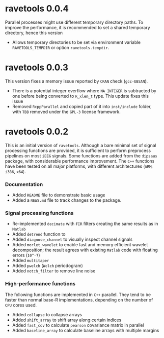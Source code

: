 # ravetools 0.0.4

Parallel processes might use different temporary directory paths. To improve the performance, it is recommended to set a shared temporary directory, hence this version

* Allows temporary directories to be set via environment variable `RAVETOOLS_TEMPDIR` or option `ravetools.tempdir`. 

# ravetools 0.0.3

This version fixes a memory issue reported by `CRAN` check (`gcc-UBSAN`). 

* There is a potential integer overflow where `NA_INTEGER` is subtracted by one before being converted to `R_xlen_t` type. This update fixes this issue
* Removed `RcppParallel` and copied part of it into `inst/include` folder, with `TBB` removed under the `GPL-3` license framework.


# ravetools 0.0.2

This is an initial version of `ravetools`. Although a bare minimal set of signal processing functions are provided, it is sufficient to perform preprocess pipelines on most `iEEG` signals. Some functions are added from the `dipsaus` package, with considerable performance improvement. The `C++` functions have been tested on all major platforms, with different architectures (`ARM`, `i386`, `x64`).

### Documentation

* Added `README` file to demonstrate basic usage
* Added a `NEWS.md` file to track changes to the package.

### Signal processing functions
* Re-implemented `decimate` with `FIR` filters creating the same results as in `Matlab`
* Added `detrend` function to 
* Added `diagnose_channel` to visually inspect channel signals
* Added `morlet_wavelet` to enable fast and memory efficient wavelet decomposition; the result agrees with existing `Matlab` code with floating errors (`10^-7`)
* Added `multitaper`
* Added `pwelch` (`Welch` periodogram)
* Added `notch_filter` to remove line noise

### High-performance functions

The following functions are implemented in `C++` parallel. They tend to be faster than normal base-R implementations, depending on the number of `CPU` cores used.

* Added `collapse` to collapse arrays
* Added `shift_array` to shift array along certain indices
* Added `fast_cov` to calculate `pearson` covariance matrix in parallel
* Added `baseline_array` to calculate baseline arrays with multiple margins
